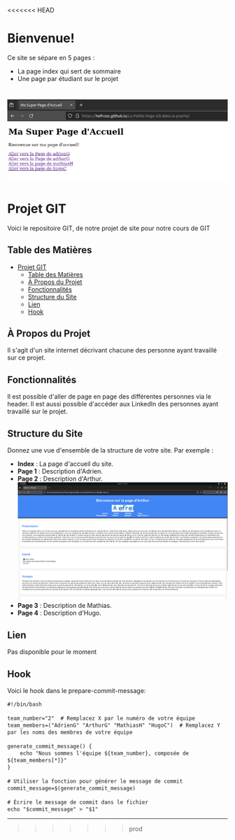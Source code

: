<<<<<<< HEAD
# Bienvenue!

Ce site se sépare en 5 pages :
- La page index qui sert de sommaire
- Une page par étudiant sur le projet

![screenshot](image/image.png)
=======
# Projet GIT
Voici le repositoire GIT, de notre projet de site pour notre cours de GIT



## Table des Matières

- [Projet GIT](#projet-git)
  - [Table des Matières](#table-des-matières)
  - [À Propos du Projet](#à-propos-du-projet)
  - [Fonctionnalités](#fonctionnalités)
  - [Structure du Site](#structure-du-site)
  - [Lien](#lien)
  - [Hook](#hook)

## À Propos du Projet

Il s'agit d'un site internet décrivant chacune des personne ayant travaillé sur ce projet.

## Fonctionnalités

Il est possible d'aller de page en page des différentes personnes via le header. Il est aussi possible d'accéder aux LinkedIn des personnes ayant travaillé sur le projet.

## Structure du Site

Donnez une vue d'ensemble de la structure de votre site. Par exemple :

- **Index** : La page d'accueil du site.
- **Page 1** : Description d'Adrien.
- **Page 2** : Description d'Arthur.
  ![screenshot](image/arthur.png)
- **Page 3** : Description de Mathias.
- **Page 4** : Description d'Hugo.

## Lien

Pas disponible pour le moment

## Hook

Voici le hook dans le prepare-commit-message:
```
#!/bin/bash

team_number="2"  # Remplacez X par le numéro de votre équipe
team_members=("AdrienG" "ArthurG" "MathiasH" "HugoC")  # Remplacez Y par les noms des membres de votre équipe

generate_commit_message() {
    echo "Nous sommes l'équipe ${team_number}, composée de ${team_members[*]}"
}

# Utiliser la fonction pour générer le message de commit
commit_message=$(generate_commit_message)

# Écrire le message de commit dans le fichier
echo "$commit_message" > "$1"
```
---

>>>>>>> prod
